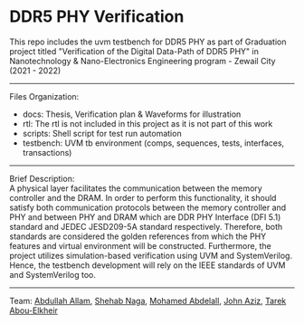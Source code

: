 # DDR5 PHY Verification
This repo includes the uvm testbench for DDR5 PHY as part of Graduation project titled "Verification of the Digital Data-Path of DDR5 PHY" in Nanotechnology & Nano-Electronics Engineering program - Zewail City (2021 - 2022) 
***************************************************************************
Files Organization:
- docs: Thesis, Verification plan & Waveforms for illustration
- rtl: The rtl is not included in this project as it is not part of this work
- scripts: Shell script for test run automation
- testbench: UVM tb environment (comps, sequences, tests, interfaces, transactions)
******************************************************************************
Brief Description: <br/>
A physical layer facilitates the communication between the memory controller and the DRAM. In order to perform this functionality, it should satisfy both communication protocols between the memory controller and PHY and between PHY and DRAM which are DDR PHY Interface (DFI 5.1) standard and JEDEC JESD209-5A standard respectively. Therefore, both standards are considered the golden references from which the PHY features and virtual environment will be constructed. Furthermore, the
project utilizes simulation-based verification using UVM and SystemVerilog. Hence, the testbench development will rely on the IEEE standards of UVM
and SystemVerilog too.
********************************************************************************
Team:
[Abdullah Allam](https://www.linkedin.com/in/abdullah-shaaban-154581167/),
[Shehab Naga](https://www.linkedin.com/in/shehabbahaaengineer/),
[Mohamed Abdelall](https://www.linkedin.com/in/mohamedabdelall/),
[John Aziz](https://www.linkedin.com/in/john-aziz-2824a9168/),
[Tarek Abou-Elkheir](https://www.linkedin.com/in/tarek-abdelnasser-b0aa27173/)

